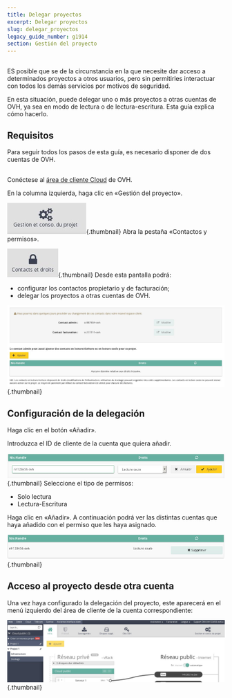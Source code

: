 ```yaml
---
title: Delegar proyectos
excerpt: Delegar proyectos
slug: delegar_proyectos
legacy_guide_number: g1914
section: Gestión del proyecto
---
```



## 
ES posible que se de la circunstancia en la que necesite dar acceso a determinados proyectos a otros usuarios, pero sin permitirles interactuar con todos los demás servicios por motivos de seguridad.

En esta situación, puede delegar uno o más proyectos a otras cuentas de OVH, ya sea en modo de lectura o de lectura-escritura. Esta guía explica cómo hacerlo.


## Requisitos
Para seguir todos los pasos de esta guía, es necesario disponer de dos cuentas de OVH.


## 
Conéctese al [área de cliente Cloud](https://www.ovh.com/manager/cloud/) de OVH.

En la columna izquierda, haga clic en «Gestión del proyecto».

![](images/img_2872.jpg){.thumbnail}
Abra la pestaña «Contactos y permisos».

![](images/img_2873.jpg){.thumbnail}
Desde esta pantalla podrá:


- configurar los contactos propietario y de facturación;
- delegar los proyectos a otras cuentas de OVH.



![](images/img_3220.jpg){.thumbnail}


## Configuración de la delegación
Haga clic en el botón «Añadir».

Introduzca el ID de cliente de la cuenta que quiera añadir.

![](images/img_2876.jpg){.thumbnail}
Seleccione el tipo de permisos: 


- Solo lectura
- Lectura-Escritura


Haga clic en «Añadir». A continuación podrá ver las distintas cuentas que haya añadido con el permiso que les haya asignado.

![](images/img_2877.jpg){.thumbnail}


## Acceso al proyecto desde otra cuenta
Una vez haya configurado la delegación del proyecto, este aparecerá en el menú izquierdo del área de cliente de la cuenta correspondiente:

![](images/img_2878.jpg){.thumbnail}


## 
 

